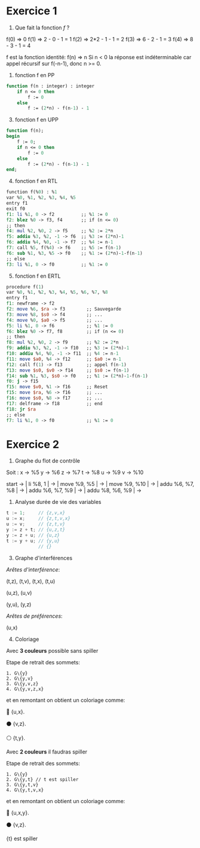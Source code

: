 # Exercice 1
1. Que fait la fonction *f* ?

f(0) => 0
f(1) => 2 - 0 - 1 = 1
f(2) => 2*2 - 1 - 1 = 2
f(3) => 6 - 2 - 1 = 3
f(4) => 8 - 3 - 1 = 4

f est la fonction identité: f(n) => n
Si n < 0 la réponse est indéterminable car appel récursif sur f(-n-1), donc n >= 0.

1. fonction f en PP 

```ocaml
function f(n : integer) : integer
	if n <= 0 then
		f := 0
	else
		f := (2*n) - f(n-1) - 1
```

3. fonction f en UPP
```ocaml
function f(n);
begin
	f := 0;
	if n <= 0 then
		f := 0
	else
		f := (2*n) - f(n-1) - 1
end;
```

4. fonction f en RTL
```mips
function f(%0) : %1
var %0, %1, %2, %3, %4, %5
entry f1
exit f0
f1: li %1, 0 -> f2			;; %1 := 0
f2: blez %0 -> f3, f4		;; if (n <= 0)
;; then
f4: mul %2, %0, 2 -> f5		;; %2 := 2*n
f5: addiu %3, %2, -1 -> f6	;; %3 := (2*n)-1 
f6: addiu %4, %0, -1 -> f7 	;; %4 := n-1
f7: call %5, f(%4) -> f6	;; %5 := f(n-1)
f6: sub %1, %3, %5 -> f0 	;; %1 := (2*n)-1-f(n-1)
;; else
f3: li %1, 0 -> f0			;; %1 := 0
```

5. fonction f en ERTL
```mips
procedure f(1)
var %0, %1, %2, %3, %4, %5, %6, %7, %8
entry f1
f1: newframe -> f2
f2: move %6, $ra -> f3		  ;; Sauvegarde
f3: move %8, $s0 -> f4	  	  ;; ...
f4: move %0, $a0 -> f5	  	  ;; ...
f5: li %1, 0 -> f6			  ;; %1 := 0
f6: blez %0 -> f7, f8		  ;; if (n <= 0)
;; then
f8: mul %2, %0, 2 -> f9		  ;; %2 := 2*n
f9: addiu %3, %2, -1 -> f10	  ;; %3 := (2*n)-1 
f10: addiu %4, %0, -1 -> f11  ;; %4 := n-1
f11: move $a0, %4 -> f12	  ;; $a0 := n-1
f12: call f(1) -> f13		  ;; appel f(n-1)
f13: move $s0, $v0 -> f14	  ;; $s0 := f(n-1)
f14: sub %1, %3, $s0 -> f0 	  ;; %1 := (2*n)-1-f(n-1)
f0: j -> f15
f15: move $v0, %1 -> f16	  ;; Reset
f15: move $ra, %6 -> f16	  ;; ...
f16: move $s0, %8 -> f17	  ;; ...
f17: delframe -> f18		  ;; end
f18: jr $ra
;; else
f7: li %1, 0 -> f0			  ;; %1 := 0
```

# Exercice 2
1. Graphe du flot de contrôle

Soit :
x -> %5
y -> %6
z -> %7
t -> %8
u -> %9
v -> %10

start -> 
| li %8, 1 | -> 
| move %9, %5 | ->
| move %9, %10 | -> 
| addu %6, %7, %8 | -> 
| addu %6, %7, %9 | -> 
| addu %8, %6, %9 | -> 

1. Analyse durée de vie des variables
```c
t := 1; 	// {z,v,x}
u := x;		// {z,t,v,x}
u := v;		// {z,t,v}
y := z + t;	// {u,z,t}
y := z + u;	// {u,z}
t := y + u;	// {y,u}
			// {}
```

3. Graphe d'interférences

_Arêtes d'interférence_: 

(t,z), (t,v), (t,x), (t,u)

(u,z), (u,v)

(y,u), (y,z)

_Arêtes de préférences_:

(u,x)

4. Coloriage

Avec **3 couleurs** possible sans spiller

Etape de retrait des sommets:

	1. G\{y}
	2. G\{y,v}
	3. G\{y,v,z}
	4. G\{y,v,z,x}

et en remontant on obtient un coloriage comme:

:red_circle: {u,x}.

:black_circle: {v,z}.

:white_circle: {t,y}.

Avec **2 couleurs** il faudras spiller

Etape de retrait des sommets:

	1. G\{y}
	2. G\{y,t} // t est spiller
	3. G\{y,t,v}
	4. G\{y,t,v,x}

et en remontant on obtient un coloriage comme:

:red_circle: {u,x,y}.

:black_circle: {v,z}.

{t} est spiller